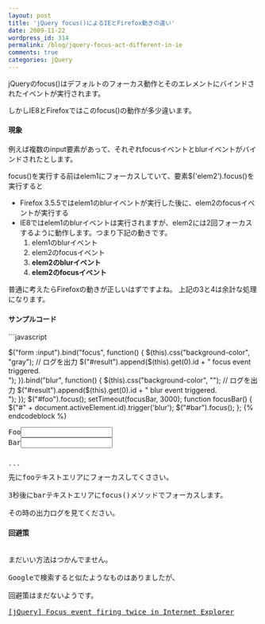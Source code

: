 ```yaml
---
layout: post
title: 'jQuery focus()によるIEとFirefox動きの違い'
date: 2009-11-22
wordpress_id: 314
permalink: /blog/jquery-focus-act-different-in-ie
comments: true
categories: jQuery
---
```

<div class="section">

jQueryのfocus()はデフォルトのフォーカス動作とそのエレメントにバインドされたイベントが実行されます。

しかしIE8とFirefoxではこのfocus()の動作が多少違います。
<h4>現象</h4>
例えば複数のinput要素があって、それぞれfocusイベントとblurイベントがバインドされたとします。

focus()を実行する前はelem1にフォーカスしていて、要素$('elem2').focus()を実行すると
<ul>
	<li>Firefox 3.5.5ではelem1のblurイベントが実行した後に、elem2のfocusイベントが実行する</li>
	<li>IE8ではelem1のblurイベントは実行されますが、elem2には2回フォーカスするように動作します。つまり下記の動きです。
<ol>
	<li>elem1のblurイベント</li>
	<li>elem2のfocusイベント</li>
	<li><strong>elem2のblurイベント</strong></li>
	<li><strong>elem2のfocusイベント</strong></li>
</ol>
</li>
</ul>
普通に考えたらFirefoxの動きが正しいはずですよね。
上記の3と4は余計な処理になります。
<h4>サンプルコード</h4>
```javascript

$("form :input").bind("focus", function() {
	$(this).css("background-color", "gray");
	// ログを出力
		$("#result").append($(this).get(0).id + " focus event triggered.<br>");
	}).bind("blur", function() {
	$(this).css("background-color", "");
	// ログを出力
		$("#result").append($(this).get(0).id + " blur event triggered.<br>");
	});
$("#foo").focus();
setTimeout(focusBar, 3000);
function focusBar() {
	$("#" + document.activeElement.id).trigger('blur');
	$("#bar").focus();
};
{% endcodeblock %}
<pre class="brush:html">
Foo<input id="foo" type="text" />
Bar<input id="bar" type="text" />
<div id="result"></div>

```
先にfooテキストエリアにフォーカスしてくささい。

3秒後にbarテキストエリアにfocus()メソッドでフォーカスします。

その時の出力ログを見てください。
<h4>回避策</h4>
まだいい方法はつかんでません。

Googleで検索すると似たようなものはありましたが、

回避策はまだないようです。

<a href="http://www.mail-archive.com/jquery-en@googlegroups.com/msg88436.html" target="_blank">[jQuery] Focus event firing twice in Internet Explorer</a></div>
